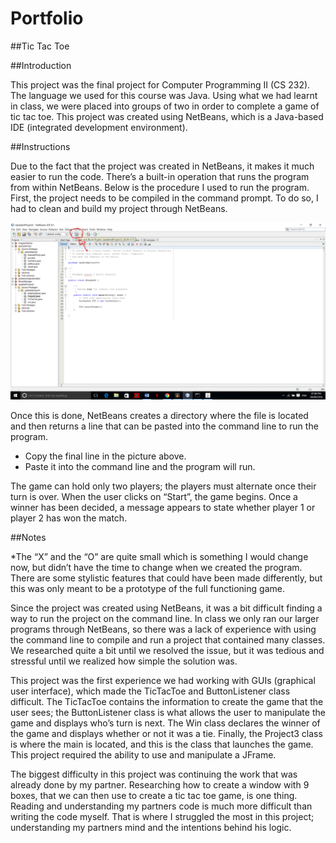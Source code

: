 # Portfolio
##Tic Tac Toe

##Introduction


This project was the final project for Computer Programming II (CS 232). The language we used for this course was Java.
Using what we had learnt in class, we were placed into groups of two in order to complete a game of tic tac toe. 
This project was created using NetBeans, which is a Java-based IDE (integrated development environment). 

##Instructions

Due to the fact that the project was created in NetBeans, it makes it much easier to run the code.
There’s a built-in operation that runs the program from within NetBeans. Below is the procedure I used to run the program.
First, the project needs to be compiled in the command prompt. To do so, I had to clean and build my project through NetBeans.

![alt text](https://github.com/cdikoko/Portfolio/blob/master/Screenshot%20(14).png "Screenshot (14)")

Once this is done, NetBeans creates a directory where the file is located and then returns a line that can be pasted into the command 
line to run the program.  
 

*	Copy the final line in the picture above.
*	Paste it into the command line and the program will run.

The game can hold only two players; the players must alternate once their turn is over. When the user clicks on “Start”,
the game begins. Once a winner has been decided, a message appears to state whether player 1 or player 2 has won the match. 

##Notes


*The “X” and the “O” are quite small which is something I would change now, but didn’t have the time to change when we created the 
program. There are some stylistic features that could have been made differently, but this was only meant to be a prototype of the 
full functioning game.

Since the project was created using NetBeans, it was a bit difficult finding a way to run the project on the command line.
In class we only ran our larger programs through NetBeans, so there was a lack of experience with using the command line to compile and run a project that contained many classes. We researched quite a bit until we resolved the issue,
but it was tedious and stressful until we realized how simple the solution was. 

This project was the first experience we had working with GUIs (graphical user interface), which made the TicTacToe and ButtonListener
class difficult. The TicTacToe contains the information to create the game that the user sees; the ButtonListener class is what allows
the user to manipulate the game and displays who’s turn is next. The Win class declares the winner of the game and displays whether or
not it was a tie. Finally, the Project3 class is where the main is located, and this is the class that launches the game. 
This project required the ability to use and manipulate a JFrame.

The biggest difficulty in this project was continuing the work that was already done by my partner. Researching how to create a window
with 9 boxes, that we can then use to create a tic tac toe game, is one thing. Reading and understanding my partners code is much more 
difficult than writing the code myself. That is where I struggled the most in this project; understanding my partners mind and the 
intentions behind his logic. 


